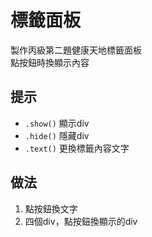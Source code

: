 # 標籤面板
製作丙級第二題健康天地標籤面板  
點按鈕時換顯示內容

## 提示
- `.show()` 顯示div
- `.hide()` 隱藏div
- `.text()` 更換標籤內容文字

## 做法
1. 點按鈕換文字
2. 四個div，點按鈕換顯示的div